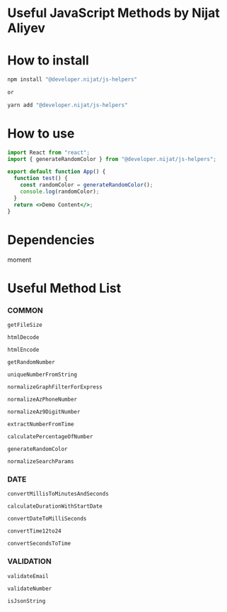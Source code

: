 # Useful JavaScript Methods by Nijat Aliyev

# How to install

```bash
npm install "@developer.nijat/js-helpers"

or

yarn add "@developer.nijat/js-helpers"
```

# How to use

```jsx
import React from "react";
import { generateRandomColor } from "@developer.nijat/js-helpers";

export default function App() {
  function test() {
    const randomColor = generateRandomColor();
    console.log(randomColor);
  }
  return <>Demo Content</>;
}
```

# Dependencies

moment

# Useful Method List

### COMMON

```
getFileSize

htmlDecode

htmlEncode

getRandomNumber

uniqueNumberFromString

normalizeGraphFilterForExpress

normalizeAzPhoneNumber

normalizeAz9DigitNumber

extractNumberFromTime

calculatePercentageOfNumber

generateRandomColor

normalizeSearchParams
```

### DATE

```
convertMillisToMinutesAndSeconds

calculateDurationWithStartDate

convertDateToMilliSeconds

convertTime12to24

convertSecondsToTime
```

### VALIDATION

```
validateEmail

validateNumber

isJsonString
```

